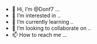- 👋 Hi, I’m @Donf7 ...
- 👀 I’m interested in ..
- 🌱 I’m currently learning ..
- 💞️ I’m looking to collaborate on ..
- 📫 How to reach me ...


<!---
Donf7/Donf7 is a ✨ special ✨ repository because its `README.md` (this file) appears on your GitHub profile.
You can click the Preview link to take a look at your changes.
--->
